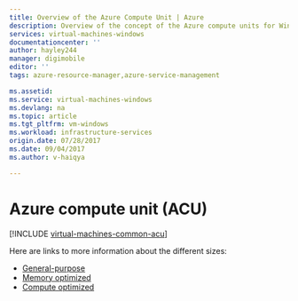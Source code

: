 ```yaml
---
title: Overview of the Azure Compute Unit | Azure
description: Overview of the concept of the Azure compute units for Windows. The ACU provides a way of comparing CPU performance across Azure SKUs.
services: virtual-machines-windows
documentationcenter: ''
author: hayley244
manager: digimobile
editor: ''
tags: azure-resource-manager,azure-service-management

ms.assetid: 
ms.service: virtual-machines-windows
ms.devlang: na
ms.topic: article
ms.tgt_pltfrm: vm-windows
ms.workload: infrastructure-services
origin.date: 07/28/2017
ms.date: 09/04/2017
ms.author: v-haiqya

---
```


# Azure compute unit (ACU)

[!INCLUDE [virtual-machines-common-acu](../../../includes/virtual-machines-common-acu.md)]

Here are links to more information about the different sizes:
- [General-purpose](sizes-general.md)
- [Memory optimized](../virtual-machines-windows-sizes-memory.md)
- [Compute optimized](sizes-compute.md)